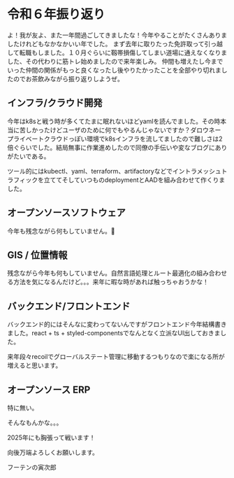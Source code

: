 # **令和６年振り返り**


よ！我が友よ、また一年間過ごしてきましたな！今年やることがたくさんありましたけれどもなかなかいい年でした。
まず去年に取りたった免許取って引っ越して転職もしました。１０月ぐらいに靱帯損傷してしまい道場に通えなくなりました、その代わりに筋トレ始めましたので来年楽しみ。
仲間も増えたし今までいった仲間の関係がもっと良くなったし後やりたかったことを全部やり切れましたのでお茶飲みながら振り返りしようぜ。



## インフラ/クラウド開発

今年はk8sと戦う時が多くてたまに眠れないほどyamlを読んでました。その時本当に苦しかったけどユーザのために何でもやるんじゃないですか？ダロウネー
プライベートクラウドっぽい環境でk8sインフラを流してましたので難しさは2倍ぐらいでした。結局無事に作業進めしたので同僚の手伝いや変なブログにありがたいである。

ツール的にはkubectl、yaml、terraform、artifactoryなどでイントラメッシュトラフィックを立ててそしていつものdeploymentとAADを組み合わせて作くりました。



## オープンソースソフトウェア

今年も残念ながら何もしていません。🥺



## GIS / 位置情報

残念ながら今年も何もしていません。自然言語処理とルート最適化の組み合わせる方法を気になるんだけど。。。来年に暇な時があれば触っちゃおうかな！



## バックエンド/フロントエンド

バックエンド的にはそんなに変わってないんですがフロントエンド今年結構書きました。react + ts + styled-componentsでなんとなく立派なUI出しておきました。

来年段々recoilでグローバルステート管理に移動するつもりなので楽になる所が増えると思います。



## オープンソース ERP

特に無い。



そんなもんかな。。。

2025年にも胸張って戦います！

向後万端よろしくお願いします。

フーテンの寅次郎
